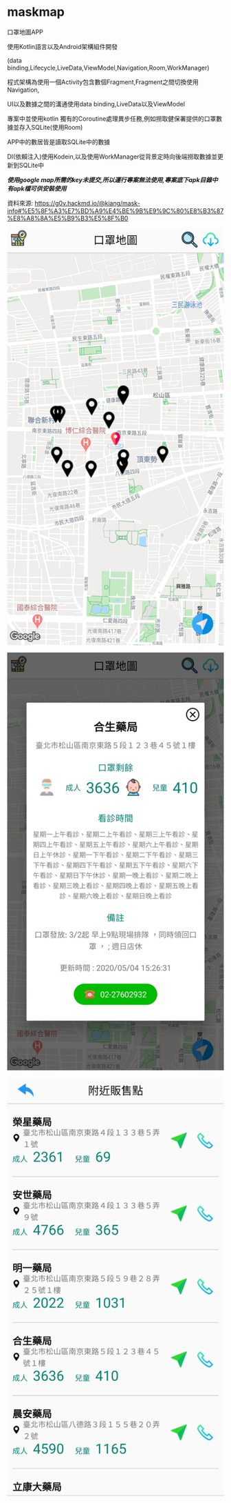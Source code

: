 # maskmap
口罩地圖APP

使用Kotlin語言以及Android架構組件開發

(data binding,Lifecycle,LiveData,ViewModel,Navigation,Room,WorkManager)

程式架構為使用一個Activity包含數個Fragment,Fragment之間切換使用Navigation,

UI以及數據之間的溝通使用data binding,LiveData以及ViewModel

專案中並使用kotlin 獨有的Coroutine處理異步任務,例如撈取健保署提供的口罩數據並存入SQLite(使用Room)

APP中的數居皆是讀取SQLite中的數據

DI(依賴注入)使用Kodein,以及使用WorkManager從背景定時向後端撈取數據並更新到SQLite中

***使用google map所需的key未提交,所以運行專案無法使用,專案底下apk目錄中有apk檔可供安裝使用***

資料來源: https://g0v.hackmd.io/@kiang/mask-info#%E5%8F%A3%E7%BD%A9%E4%BE%9B%E9%9C%80%E8%B3%87%E8%A8%8A%E5%B9%B3%E5%8F%B0


![image](https://github.com/jay2468/maskmap/blob/master/01.jpg)

![image](https://github.com/jay2468/maskmap/blob/master/02.jpg)

![image](https://github.com/jay2468/maskmap/blob/master/03.jpg)
